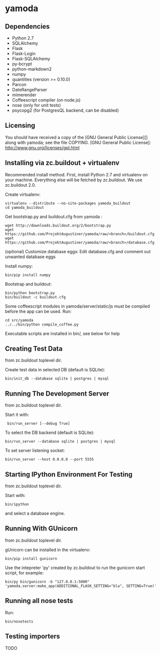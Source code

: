 yamoda
======

Dependencies
------------

* Python 2.7
* SQLAlchemy
* Flask
* Flask-Login
* Flask-SQLAlchemy
* py-bcrypt
* python-markdown2
* numpy
* quantities (version >= 0.10.0)
* Parcon
* DateRangeParser
* mimerender
* Coffeescript compiler (on node.js)
* nose (only for unit tests)
* psycopg2 (for PostgresQL backend, can be disabled)

Licensing
---------

You should have received a copy of the [GNU General Public License][] along 
with yamoda; see the file COPYING.
  [GNU General Public License]: http://www.gnu.org/licenses/gpl.html


Installing via zc.buildout + virtualenv
---------------------------------------

Recommended install method.
First, install Python 2.7 and virtualenv on your machine. Everything else will be fetched by zc.buildout.
We use zc.buildout 2.0.

Create virtualenv:

    virtualenv --distribute --no-site-packages yamoda_buildout     
    cd yamoda_buildout
    
Get bootstrap.py and buildout.cfg from yamoda <branch>:

    wget http://downloads.buildout.org/2/bootstrap.py
    wget https://github.com/ProjektAugustiner/yamoda/raw/<branch>/buildout.cfg
    wget https://github.com/ProjektAugustiner/yamoda/raw/<branch>/database.cfg

(optional) Customize database eggs: Edit database.cfg and comment out unwanted database eggs

Install numpy:

    bin/pip install numpy
    
Bootstrap and buildout:

    bin/python bootstrap.py
    bin/buildout -c buildout.cfg
    

Some coffeescript modules in yamoda/server/static/js must be compiled before the app can be used. Run:

    cd src/yamoda
    ../../bin/python compile_coffee.py


Executable scripts are installed in bin/, see below for help


Creating Test Data
------------------

from zc.buildout toplevel dir.

Create test data in selected DB (default is SQLite):

    bin/init_db --database sqlite | postgres | mysql


Running The Development Server
------------------------------

from zc.buildout toplevel dir.

Start it with:

     bin/run_server [--debug True]
    
To select the DB backend (default is SQLite):

    bin/run_server --database sqlite | postgres | mysql

To set server listening socket:

    bin/run_server --host 0.0.0.0 --port 5555


Starting IPython Environment For Testing
----------------------------------------

from zc.buildout toplevel dir.

Start with:

    bin/ipython

and select a database engine.


Running With GUnicorn
---------------------

from zc.buildout toplevel dir.

gUnicorn can be installed in the virtualenv:

    bin/pip install gunicorn

Use the intepreter 'py' created by zc.buildout to run the gunicorn start script, for example:

    bin/py bin/gunicorn -b "127.0.0.1:5000" 'yamoda.server:make_app(ADDITIONAL_FLASK_SETTING="bla", SETTING=True)' 


Running all nose tests
----------------------

Run:

    bin/nosetests


Testing importers
-----------------

TODO

    
